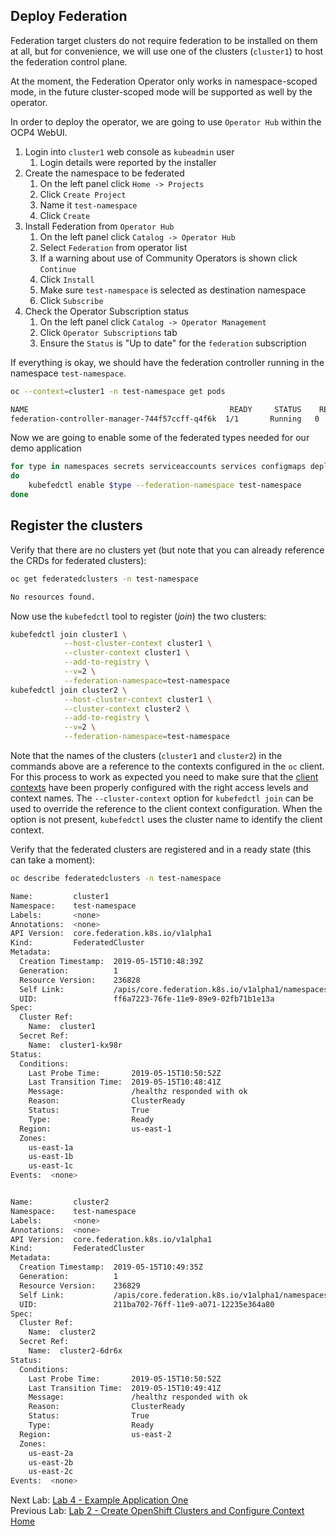 <a id="markdown-deploy-federation" name="deploy-federation"></a>
## Deploy Federation

Federation target clusters do not require federation to be installed on them at
all, but for convenience, we will use one of the clusters (`cluster1`) to host
the federation control plane.

At the moment, the Federation Operator only works in namespace-scoped mode, in the future cluster-scoped mode will be supported as well by the operator.

In order to deploy the operator, we are going to use `Operator Hub` within the OCP4 WebUI.

1. Login into `cluster1` web console as `kubeadmin` user
   1. Login details were reported by the installer
2. Create the namespace to be federated
   1. On the left panel click `Home -> Projects`
   2. Click `Create Project`
   3. Name it `test-namespace`
   4. Click `Create`
3. Install Federation from `Operator Hub`
   1. On the left panel click `Catalog -> Operator Hub`
   2. Select `Federation` from operator list
   3. If a warning about use of Community Operators is shown click `Continue`
   4. Click `Install`
   5. Make sure `test-namespace` is selected as destination namespace
   6. Click `Subscribe`
4. Check the Operator Subscription status
   1. On the left panel click `Catalog -> Operator Management`
   2. Click `Operator Subscriptions` tab
   3. Ensure the `Status` is "Up to date" for the `federation` subscription

If everything is okay, we should have the federation controller running in the namespace  `test-namespace`.

~~~sh
oc --context=cluster1 -n test-namespace get pods

NAME                                             READY     STATUS    RESTARTS   AGE
federation-controller-manager-744f57ccff-q4f6k  1/1       Running   0          3m18s
~~~

Now we are going to enable some of the federated types needed for our demo application

~~~sh
for type in namespaces secrets serviceaccounts services configmaps deployments.apps
do
    kubefedctl enable $type --federation-namespace test-namespace
done
~~~

<a id="markdown-register-the-clusters" name="register-the-clusters"></a>
## Register the clusters

Verify that there are no clusters yet (but note
that you can already reference the CRDs for federated clusters):

~~~sh
oc get federatedclusters -n test-namespace

No resources found.
~~~

Now use the `kubefedctl` tool to register (*join*) the two clusters:

~~~sh
kubefedctl join cluster1 \
            --host-cluster-context cluster1 \
            --cluster-context cluster1 \
            --add-to-registry \
            --v=2 \
            --federation-namespace=test-namespace
kubefedctl join cluster2 \
            --host-cluster-context cluster1 \
            --cluster-context cluster2 \
            --add-to-registry \
            --v=2 \
            --federation-namespace=test-namespace
~~~

Note that the names of the clusters (`cluster1` and `cluster2`) in the commands above are a reference to the contexts configured in the `oc` client. For this process to work as expected you need to make sure that the [client contexts](#configure-client-context-for-cluster-admin-access) have been properly configured with the right access levels and context names. The `--cluster-context` option for `kubefedctl join` can be used to override the reference to the client context configuration. When the option is not present, `kubefedctl` uses the cluster name to identify the client context.

Verify that the federated clusters are registered and in a ready state (this
can take a moment):

~~~sh
oc describe federatedclusters -n test-namespace

Name:         cluster1
Namespace:    test-namespace
Labels:       <none>
Annotations:  <none>
API Version:  core.federation.k8s.io/v1alpha1
Kind:         FederatedCluster
Metadata:
  Creation Timestamp:  2019-05-15T10:48:39Z
  Generation:          1
  Resource Version:    236828
  Self Link:           /apis/core.federation.k8s.io/v1alpha1/namespaces/test-namespace/federatedclusters/cluster1
  UID:                 ff6a7223-76fe-11e9-89e9-02fb71b1e13a
Spec:
  Cluster Ref:
    Name:  cluster1
  Secret Ref:
    Name:  cluster1-kx98r
Status:
  Conditions:
    Last Probe Time:       2019-05-15T10:50:52Z
    Last Transition Time:  2019-05-15T10:48:41Z
    Message:               /healthz responded with ok
    Reason:                ClusterReady
    Status:                True
    Type:                  Ready
  Region:                  us-east-1
  Zones:
    us-east-1a
    us-east-1b
    us-east-1c
Events:  <none>


Name:         cluster2
Namespace:    test-namespace
Labels:       <none>
Annotations:  <none>
API Version:  core.federation.k8s.io/v1alpha1
Kind:         FederatedCluster
Metadata:
  Creation Timestamp:  2019-05-15T10:49:35Z
  Generation:          1
  Resource Version:    236829
  Self Link:           /apis/core.federation.k8s.io/v1alpha1/namespaces/test-namespace/federatedclusters/cluster2
  UID:                 211ba702-76ff-11e9-a071-12235e364a80
Spec:
  Cluster Ref:
    Name:  cluster2
  Secret Ref:
    Name:  cluster2-6dr6x
Status:
  Conditions:
    Last Probe Time:       2019-05-15T10:50:52Z
    Last Transition Time:  2019-05-15T10:49:41Z
    Message:               /healthz responded with ok
    Reason:                ClusterReady
    Status:                True
    Type:                  Ready
  Region:                  us-east-2
  Zones:
    us-east-2a
    us-east-2b
    us-east-2c
Events:  <none>
~~~

Next Lab: [Lab 4 - Example Application One](./4.md)<br>
Previous Lab: [Lab 2 - Create OpenShift Clusters and Configure Context](./2.md)<br>
[Home](../README.md)
